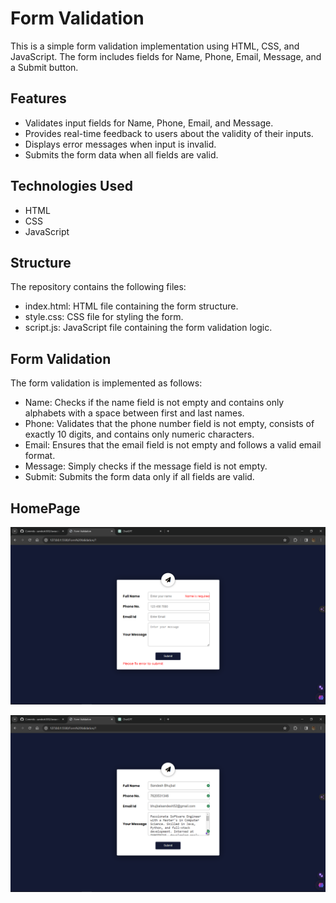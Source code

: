 # Form Validation 
This is a simple form validation implementation using HTML, CSS, and JavaScript. The form includes fields for Name, Phone, Email, Message, and a Submit button.

## Features
- Validates input fields for Name, Phone, Email, and Message.
- Provides real-time feedback to users about the validity of their inputs.
- Displays error messages when input is invalid.
- Submits the form data when all fields are valid.

## Technologies Used
- HTML
- CSS
- JavaScript

## Structure
The repository contains the following files:
- index.html: HTML file containing the form structure.
- style.css: CSS file for styling the form.
- script.js: JavaScript file containing the form validation logic.

## Form Validation
The form validation is implemented as follows:

- Name: Checks if the name field is not empty and contains only alphabets with a space between first and last names.
- Phone: Validates that the phone number field is not empty, consists of exactly 10 digits, and contains only numeric characters.
- Email: Ensures that the email field is not empty and follows a valid email format.
- Message: Simply checks if the message field is not empty.
- Submit: Submits the form data only if all fields are valid.

## HomePage
![alt text](image.png)

![alt text](image-1.png)

